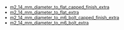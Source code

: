* [m2_14_mm_diameter_to_flat_capped_finish_extra](m2_14_mm_diameter_to_flat_capped_finish_extra)
* [m2_14_mm_diameter_to_flat_extra](m2_14_mm_diameter_to_flat_extra)
* [m2_14_mm_diameter_to_m6_bolt_capped_finish_extra](m2_14_mm_diameter_to_m6_bolt_capped_finish_extra)
* [m2_14_mm_diameter_to_m6_bolt_extra](m2_14_mm_diameter_to_m6_bolt_extra)
